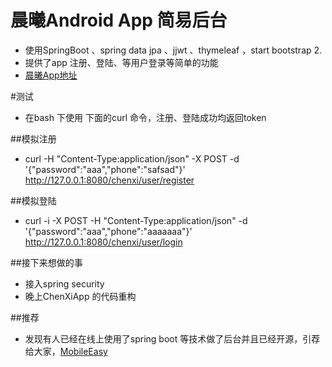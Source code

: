 # 晨曦Android App 简易后台
*  使用SpringBoot 、spring data jpa 、jjwt 、thymeleaf  ，start bootstrap 2.
*  提供了app 注册、登陆、等用户登录等简单的功能
*  [晨曦App地址](https://github.com/QiuMing/ChenXi)


#测试
* 在bash  下使用 下面的curl 命令，注册、登陆成功均返回token 

##模拟注册

* curl -H "Content-Type:application/json" -X POST -d '{"password":"aaa","phone":"safsad"}' http://127.0.0.1:8080/chenxi/user/register

##模拟登陆 
* curl -i -X POST -H "Content-Type:application/json" -d '{"password":"aaa","phone":"aaaaaaa"}' http://127.0.0.1:8080/chenxi/user/login

##接下来想做的事
* 接入spring security
* 晚上ChenXiApp  的代码重构

##推荐
* 发现有人已经在线上使用了spring boot 等技术做了后台并且已经开源，引荐给大家，[MobileEasy](https://github.com/sectong/mobileeasy)

